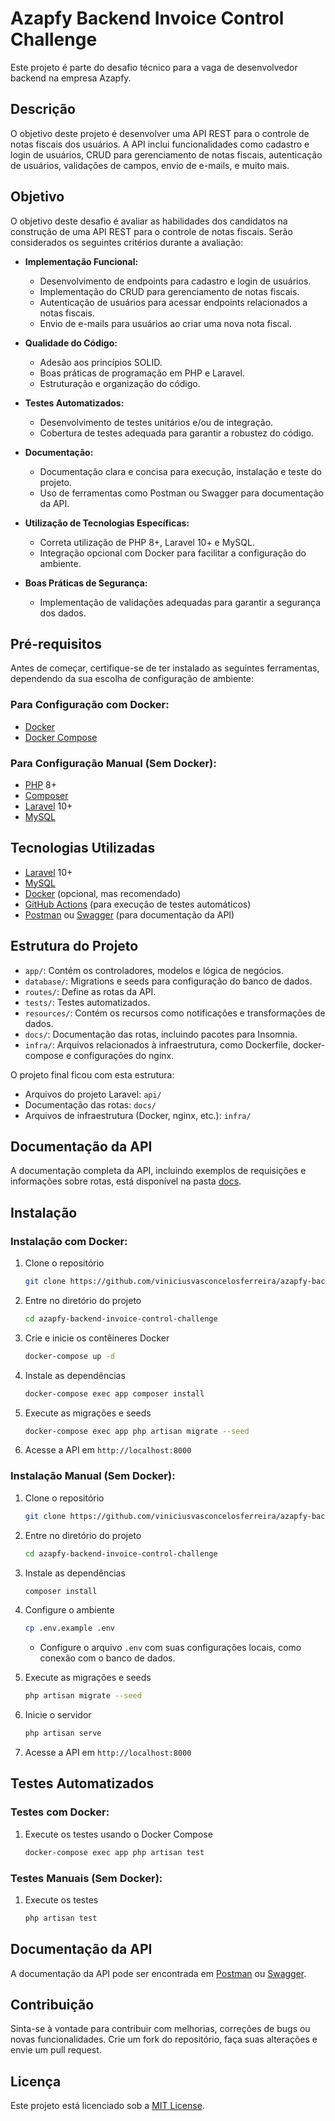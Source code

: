 # Azapfy Backend Invoice Control Challenge

Este projeto é parte do desafio técnico para a vaga de desenvolvedor backend na empresa Azapfy.

## Descrição

O objetivo deste projeto é desenvolver uma API REST para o controle de notas fiscais dos usuários. A API inclui funcionalidades como cadastro e login de usuários, CRUD para gerenciamento de notas fiscais, autenticação de usuários, validações de campos, envio de e-mails, e muito mais.

## Objetivo

O objetivo deste desafio é avaliar as habilidades dos candidatos na construção de uma API REST para o controle de notas fiscais. Serão considerados os seguintes critérios durante a avaliação:

- **Implementação Funcional:**
  - Desenvolvimento de endpoints para cadastro e login de usuários.
  - Implementação do CRUD para gerenciamento de notas fiscais.
  - Autenticação de usuários para acessar endpoints relacionados a notas fiscais.
  - Envio de e-mails para usuários ao criar uma nova nota fiscal.

- **Qualidade do Código:**
  - Adesão aos princípios SOLID.
  - Boas práticas de programação em PHP e Laravel.
  - Estruturação e organização do código.

- **Testes Automatizados:**
  - Desenvolvimento de testes unitários e/ou de integração.
  - Cobertura de testes adequada para garantir a robustez do código.

- **Documentação:**
  - Documentação clara e concisa para execução, instalação e teste do projeto.
  - Uso de ferramentas como Postman ou Swagger para documentação da API.

- **Utilização de Tecnologias Específicas:**
  - Correta utilização de PHP 8+, Laravel 10+ e MySQL.
  - Integração opcional com Docker para facilitar a configuração do ambiente.

- **Boas Práticas de Segurança:**
  - Implementação de validações adequadas para garantir a segurança dos dados.

## Pré-requisitos

Antes de começar, certifique-se de ter instalado as seguintes ferramentas, dependendo da sua escolha de configuração de ambiente:

### Para Configuração com Docker:

- [Docker](https://www.docker.com/)
- [Docker Compose](https://docs.docker.com/compose/)

### Para Configuração Manual (Sem Docker):

- [PHP](https://www.php.net/) 8+
- [Composer](https://getcomposer.org/)
- [Laravel](https://laravel.com/) 10+
- [MySQL](https://www.mysql.com/)

## Tecnologias Utilizadas

- [Laravel](https://laravel.com/) 10+
- [MySQL](https://www.mysql.com/)
- [Docker](https://www.docker.com/) (opcional, mas recomendado)
- [GitHub Actions](https://github.com/features/actions) (para execução de testes automáticos)
- [Postman](https://www.postman.com/) ou [Swagger](https://swagger.io/) (para documentação da API)

## Estrutura do Projeto

- `app/`: Contém os controladores, modelos e lógica de negócios.
- `database/`: Migrations e seeds para configuração do banco de dados.
- `routes/`: Define as rotas da API.
- `tests/`: Testes automatizados.
- `resources/`: Contém os recursos como notificações e transformações de dados.
- `docs/`: Documentação das rotas, incluindo pacotes para Insomnia.
- `infra/`: Arquivos relacionados à infraestrutura, como Dockerfile, docker-compose e configurações do nginx.

O projeto final ficou com esta estrutura:

- Arquivos do projeto Laravel: `api/`
- Documentação das rotas: `docs/`
- Arquivos de infraestrutura (Docker, nginx, etc.): `infra/`


## Documentação da API

A documentação completa da API, incluindo exemplos de requisições e informações sobre rotas, está disponível na pasta [docs](./docs).


## Instalação

### Instalação com Docker:

1. Clone o repositório
   ```bash
   git clone https://github.com/viniciusvasconcelosferreira/azapfy-backend-invoice-control-challenge.git
   ```

2. Entre no diretório do projeto
   ```bash
   cd azapfy-backend-invoice-control-challenge
   ```

3. Crie e inicie os contêineres Docker
   ```bash
   docker-compose up -d
   ```

4. Instale as dependências
   ```bash
   docker-compose exec app composer install
   ```

5. Execute as migrações e seeds
   ```bash
   docker-compose exec app php artisan migrate --seed
   ```

6. Acesse a API em `http://localhost:8000`

### Instalação Manual (Sem Docker):

1. Clone o repositório
   ```bash
   git clone https://github.com/viniciusvasconcelosferreira/azapfy-backend-invoice-control-challenge.git
   ```

2. Entre no diretório do projeto
   ```bash
   cd azapfy-backend-invoice-control-challenge
   ```

3. Instale as dependências
   ```bash
   composer install
   ```

4. Configure o ambiente
   ```bash
   cp .env.example .env
   ```
   - Configure o arquivo `.env` com suas configurações locais, como conexão com o banco de dados.

5. Execute as migrações e seeds
   ```bash
   php artisan migrate --seed
   ```

6. Inicie o servidor
   ```bash
   php artisan serve
   ```

7. Acesse a API em `http://localhost:8000`

## Testes Automatizados

### Testes com Docker:

1. Execute os testes usando o Docker Compose
   ```bash
   docker-compose exec app php artisan test
   ```

### Testes Manuais (Sem Docker):

1. Execute os testes
   ```bash
   php artisan test
   ```

## Documentação da API

A documentação da API pode ser encontrada em [Postman](link-postman) ou [Swagger](link-swagger).

## Contribuição

Sinta-se à vontade para contribuir com melhorias, correções de bugs ou novas funcionalidades. Crie um fork do repositório, faça suas alterações e envie um pull request.

## Licença

Este projeto está licenciado sob a [MIT License](LICENSE).
